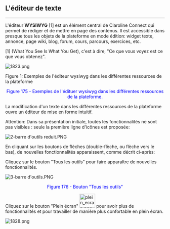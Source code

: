 ## L'éditeur de texte
---
L'éditeur **WYSIWYG** [1] est un élément central de Claroline Connect qui permet de rédiger et de mettre en page des contenus. Il est accessible dans presque tous les objets de la plateforme en mode édition: widget texte, annonce, page wiki, blog, forum, cours, parcours, exercices, etc.

[1] (What You See Is What You Get), c'est à dire, "Ce que vous voyez est ce que vous obtenez".

![1823.png](http://www.claroline.net/uploads/custom/images/1823.png)
<p style:"text-align: center; color:blue">Figure 1: Exemples de l'éditeur wysiwyg dans les différentes ressources de la plateforme</p>

<p style="text-align: center; color: blue">Figure 175 - Exemples de l'édituer wysiwyg dans les différentes ressources de la plateforme.</p>

La modification d'un texte dans les différentes ressources de la plateforme ouvre un éditeur de mise en forme intuitif.

Attention: Dans sa présentation initiale, toutes les fonctionnalités ne sont pas visibles : seule la première ligne d'icônes est proposée:         

![2-barre d'outils reduit.PNG](http://www.claroline.net/uploads/custom/images/1824.png) 

En cliquant sur les boutons de flèches (double-flèche, ou flèche vers le bas), de nouvelles fonctionnalités apparaissent, comme décrit ci-après:

Cliquez sur le bouton "Tous les outils" pour faire apparaître de nouvelles fonctionnalités.

![3-barre d'outils.PNG](http://www.claroline.net/uploads/custom/images/1826.png)

<p style="text-align: center; color: blue">Figure 176 - Bouton "Tous les outils"</p>

Cliquez sur le bouton "Plein écran" <img style="max-width: 100%;" src="http://www.claroline.net/uploads/custom/images/1827.png" alt="plein_ecran.png" width="49" height="44"> pour avoir plus de fonctionnalités et pour travailler de manière plus confortable en plein écran.

![1828.png](http://www.claroline.net/uploads/custom/images/1828.png)


